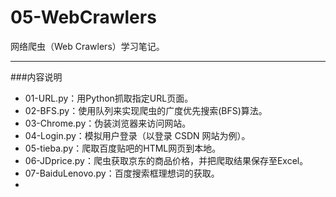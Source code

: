 # 05-WebCrawlers
网络爬虫（Web Crawlers）学习笔记。

----------

###内容说明
+ 01-URL.py：用Python抓取指定URL页面。  
+ 02-BFS.py：使用队列来实现爬虫的广度优先搜索(BFS)算法。  
+ 03-Chrome.py：伪装浏览器来访问网站。  
+ 04-Login.py：模拟用户登录（以登录 CSDN 网站为例）。
+ 05-tieba.py：爬取百度贴吧的HTML网页到本地。
+ 06-JDprice.py：爬虫获取京东的商品价格，并把爬取结果保存至Excel。
+ 07-BaiduLenovo.py：百度搜索框理想词的获取。
+ 